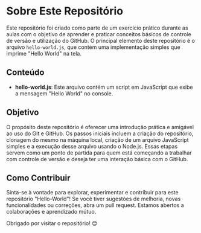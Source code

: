 # Sobre Este Repositório

Este repositório foi criado como parte de um exercício prático durante as aulas com o objetivo de aprender e praticar conceitos básicos de controle de versão e utilização do GitHub. O principal elemento deste repositório é o arquivo `hello-world.js`, que contém uma implementação simples que imprime "Hello World" na tela.

## Conteúdo

- **hello-world.js**: Este arquivo contém um script em JavaScript que exibe a mensagem "Hello World" no console.

## Objetivo

O propósito deste repositório é oferecer uma introdução prática e amigável ao uso do Git e GitHub. Os passos iniciais incluem a criação do repositório, clonagem do mesmo na máquina local, criação de um arquivo JavaScript simples e a execução desse arquivo usando o Node.js. Essas etapas servem como um ponto de partida para quem está começando a trabalhar com controle de versão e deseja ter uma interação básica com o GitHub.

## Como Contribuir

Sinta-se à vontade para explorar, experimentar e contribuir para este repositório "Hello-World"! Se você tiver sugestões de melhoria, novas funcionalidades ou correções, abra um pull request. Estamos abertos a colaborações e aprendizado mútuo.


Obrigado por visitar o repositório! 😊

